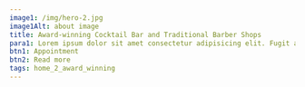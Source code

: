 ```yaml
---
image1: /img/hero-2.jpg
image1Alt: about image
title: Award-winning Cocktail Bar and Traditional Barber Shops
para1: Lorem ipsum dolor sit amet consectetur adipisicing elit. Fugit aspernatur quo debitis, nesciunt nihil officia praesentium in necessitatibus.
btn1: Appointment
btn2: Read more
tags: home_2_award_winning
---
```

